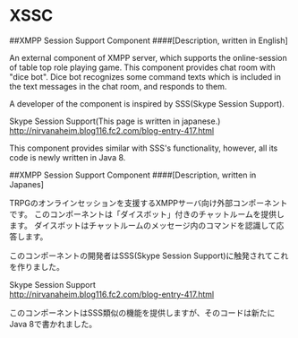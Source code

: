 XSSC
====

##XMPP Session Support Component
####[Description, written in English]

An external component of XMPP server, which supports the online-session of table top role playing game.
This component provides chat room with "dice bot".
Dice bot recognizes some command texts which is included in the text messages in the chat room, and responds to them.

A developer of the component is inspired by SSS(Skype Session Support).

Skype Session Support(This page is written in japanese.)   
http://nirvanaheim.blog116.fc2.com/blog-entry-417.html

This component provides similar with SSS's functionality, however, all its code is newly written in Java 8.


##XMPP Session Support Component
####[Description, written in Japanes]

TRPGのオンラインセッションを支援するXMPPサーバ向け外部コンポーネントです。
このコンポーネントは「ダイスボット」付きのチャットルームを提供します。
ダイスボットはチャットルームのメッセージ内のコマンドを認識して応答します。

このコンポーネントの開発者はSSS(Skype Session Support)に触発されてこれを作りました。

Skype Session Support  
http://nirvanaheim.blog116.fc2.com/blog-entry-417.html

このコンポーネントはSSS類似の機能を提供しますが、そのコードは新たにJava 8で書かれました。

